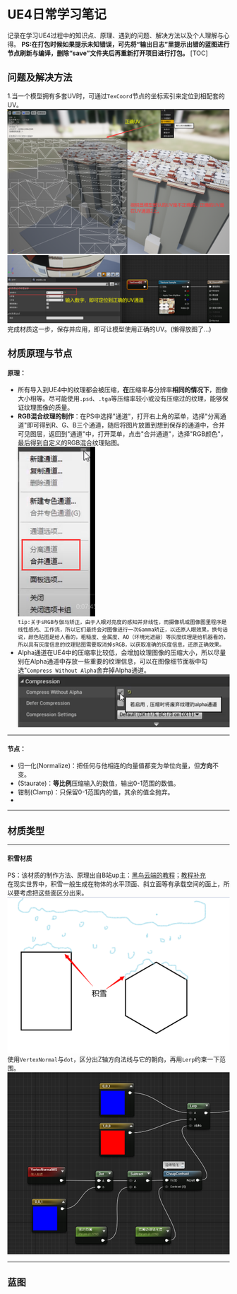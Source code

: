 # UE4日常学习笔记
记录在学习UE4过程中的知识点、原理、遇到的问题、解决方法以及个人理解与心得。
**PS:在打包时候如果提示未知错误，可先将“输出日志”里提示出错的蓝图进行节点刷新与编译，删除“save”文件夹后再重新打开项目进行打包。**
[TOC]
## 问题及解决方法
1.当一个模型拥有多套UV时，可通过`TexCoord`节点的坐标索引来定位到相配套的UV。<br>
![](./Noteimage/UE4Note01.png)
![](./Noteimage/UE4Note02.png)
完成材质这一步，保存并应用，即可让模型使用正确的UV。(懒得放图了...)
## 材质原理与节点
#### 原理：
- 所有导入到UE4中的纹理都会被压缩，**在**压缩率**与**分辨率**相同的情况下**，图像大小相等。尽可能使用`.psd`、`.tga`等压缩率较小或没有压缩过的纹理，能够保证纹理图像的质量。
- **RGB混合纹理的制作**：在PS中选择"通道"，打开右上角的菜单，选择"分离通道"即可得到R、G、B三个通道，随后将图片放置到想到保存的通道中，合并可见图层，返回到"通道"中，打开菜单，点击"合并通道"，选择"RGB颜色"，最后得到自定义的RGB混合纹理贴图。<br>
![](./Noteimage/Mat01.png)<br>
`tip:关于sRGB与伽马矫正，由于人眼对亮度的感知并非线性，而摄像机或图像图里程序是线性感光、工作流，所以它们最终会对图像进行一次Gamma矫正，以还原人眼效果，换句话说，颜色贴图是给人看的，粗糙度、金属度、AO（环境光遮蔽）等灰度纹理是给机器看的，所以具有灰度信息的纹理贴图需要取消掉sRGB，以获取准确的灰度信息，还原正确效果。`
- Alpha通道在UE4中的压缩率比较低，会增加纹理图像的压缩大小，所以尽量别在Alpha通道中存放一些重要的纹理信息，可以在图像细节面板中勾选"`Compress Without Alpha`舍弃掉Alpha通道。<br>
![](./Noteimage/Mat02.png)
***
#### 节点：
- 归一化(Normalize)：把任何与他相连的向量值都变为单位向量，但**方向**不变。
- (Staurate)：**等比例**压缩输入的数值，输出0-1范围的数值。
- 钳制(Clamp)：只保留0-1范围内的值，其余的值全抛弃。
- 
***
## 材质类型
***
#### 积雪材质
PS：该材质的制作方法、原理出自B站up主：[黑鸟云端的教程](https://www.bilibili.com/video/BV1TJ411p7U9/?spm_id_from=333.788.videocard.2)；[教程补充](https://www.bilibili.com/video/BV1M7411L77s)<br>
在现实世界中，积雪一般生成在物体的水平顶面、斜立面等有承载空间的面上，所以要考虑把这些面区分出来。<br>
![](./Noteimage/Snow01.png)<br>
使用`VertexNormal`与`dot`，区分出Z轴方向法线与它的朝向，再用`Lerp`约束一下范围。<br>
![](./Noteimage/Snow02.png)<br>
***
## 蓝图